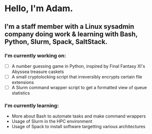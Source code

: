 # Hello, I'm Adam. 
## I'm a staff member with a Linux sysadmin company doing work & learning with Bash, Python, Slurm, Spack, SaltStack. 

### I'm currently working on:
- [ ] A number guessing game in Python, inspired by Final Fantasy XI's Abyssea treasure caskets
- [ ] A small cryptolocking script that irreversibly encrypts certain file extensions
- [ ] A Slurm command wrapper script to get a formatted view of queue statistics

### I'm currently learning:
* More about Bash to automate tasks and make command wrappers
* Usage of Slurm in the HPC environment
* Usage of Spack to install software targetting various architectures


<!--
**adamdrucker/adamdrucker** is a ✨ _special_ ✨ repository because its `README.md` (this file) appears on your GitHub profile.

Here are some ideas to get you started:

- 🔭 I’m currently working on ...
- 🌱 I’m currently learning ...
- 👯 I’m looking to collaborate on ...
- 🤔 I’m looking for help with ...
- 💬 Ask me about ...
- 📫 How to reach me: ...
- 😄 Pronouns: ...
- ⚡ Fun fact: ...
-->
